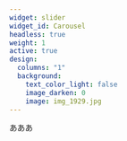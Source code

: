 ```yaml
---
widget: slider
widget_id: Carousel
headless: true
weight: 1
active: true
design:
  columns: "1"
  background:
    text_color_light: false
    image_darken: 0
    image: img_1929.jpg
---
```

あああ